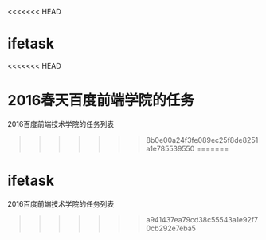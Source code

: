 <<<<<<< HEAD
# ifetask
<<<<<<< HEAD

2016春天百度前端学院的任务
=======
2016百度前端技术学院的任务列表
>>>>>>> 8b0e00a24f3fe089ec25f8de8251a1e785539550
=======
# ifetask
2016百度前端技术学院的任务列表
>>>>>>> a941437ea79cd38c55543a1e92f70cb292e7eba5
